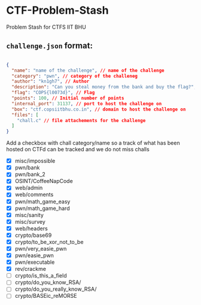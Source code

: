 # CTF-Problem-Stash
Problem Stash for CTFS IIT BHU

`challenge.json` format:
---

```json

{
  "name": "name of the challenge", // name of the challenge
  "category": "pwn", // category of the challeneg
  "author": "kn1gh7", // Author
  "description": "Can you steal money from the bank and buy the flag?", // Description
  "flag": "COPS{l0073d}", // Flag
  "points": 100, // Initial number of points
  "internal_port": 31137, // port to host the challenge on 
  "box": "ctf.copsiitbhu.co.in", // domain to host the challenge on 
  "files": [
    "chall.c" // file attachements for the challenge
  ]
}
```

Add a checkbox with chall category/name so a track of what has been hosted on CTFd can be tracked and we do not miss challs

- [x] misc/impossible
- [x] pwn/bank
- [x] pwn/bank_2  
- [x] OSINT/CoffeeNapCode
- [x] web/admin
- [x] web/comments
- [x] pwn/math_game_easy
- [x] pwn/math_game_hard
- [x] misc/sanity
- [x] misc/survey
- [x] web/headers
- [x] crypto/base69
- [x] crypto/to_be_xor_not_to_be
- [x] pwn/very_easie_pwn
- [x] pwn/easie_pwn
- [x] pwn/executable
- [x] rev/crackme
- [ ] crypto/is_this_a_field
- [ ] crypto/do_you_know_RSA/
- [ ] crypto/do_you_really_know_RSA/
- [ ] crypto/BASEic_reMORSE
